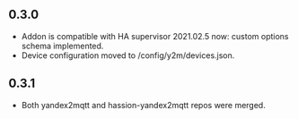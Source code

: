## 0.3.0
- Addon is compatible with HA supervisor 2021.02.5 now: custom options schema implemented.
- Device configuration moved to /config/y2m/devices.json.
## 0.3.1
- Both yandex2mqtt and hassion-yandex2mqtt repos were merged.
